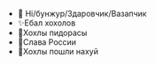 - 👋 Hi/бунжур/Здаровчик/Вазапчик
- ✨Ебал хохолов
- 🎀Хохлы пидорасы
- 🧨Слава России
- 🎫Хохлы пошли нахуй
